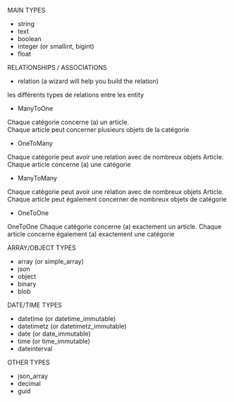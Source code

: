 ﻿MAIN TYPES

  * string
  * text
  * boolean
  * integer (or smallint, bigint)
  * float

RELATIONSHIPS / ASSOCIATIONS
  
  * relation (a wizard will help you build the relation)

les différents types de relations entre les entity

  * ManyToOne

Chaque catégorie concerne (a) un article.   
            Chaque article peut concerner plusieurs objets de la catégorie
  * OneToMany

Chaque catégorie peut avoir une relation avec de nombreux objets Article.
              		     Chaque article concerne (a) une catégorie
  
  * ManyToMany

Chaque catégorie peut avoir une relation avec de nombreux objets Article.
Chaque article peut également concerner de nombreux objets de catégorie

  * OneToOne

OneToOne Chaque catégorie concerne (a) exactement un article.
Chaque article concerne également (a) exactement une catégorie


ARRAY/OBJECT TYPES

  * array (or simple_array)
  * json
  * object
  * binary
  * blob

DATE/TIME TYPES
  * datetime (or datetime_immutable)
  * datetimetz (or datetimetz_immutable)
  * date (or date_immutable)
  * time (or time_immutable)
  * dateinterval

OTHER TYPES
  * json_array
 * decimal
  * guid

